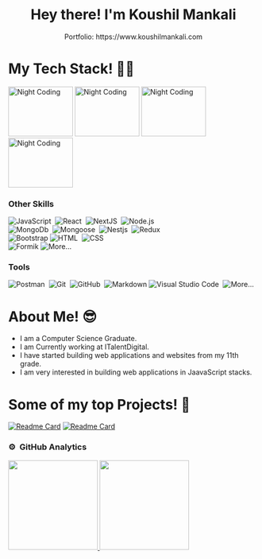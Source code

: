<h1 align="center">Hey there! I'm Koushil Mankali</h1>
<p align='center'>Portfolio: https://www.koushilmankali.com</p>

<h1>My Tech Stack! 👨‍💻</h1>

<div class='flex justify-content-center align-items-center'>
<img alt="Night Coding" height='100' width='130' src="https://user-images.githubusercontent.com/65667531/155076300-4366ad03-64e9-4709-bf51-be1a71084ad9.png" />
<img alt="Night Coding" height='100' width='130' src="https://user-images.githubusercontent.com/65667531/155076425-ba795f73-746b-424c-ae11-2e2a20e7d661.png"/>
<img alt="Night Coding" height='100' width='130' src="https://user-images.githubusercontent.com/65667531/155076484-6731ed28-1e4a-474e-9b60-1332a3144d0a.png"/>
<img alt="Night Coding" height='100' width='130' src="https://user-images.githubusercontent.com/65667531/155076460-5d333fe8-f10f-46bc-9f20-bb02762c04f0.jpg"/>
</div>

<div align="left">
<div>

### Other Skills

![JavaScript](https://img.shields.io/badge/-JavaScript-05122A?style=flat&logo=javascript)&nbsp;
![React](https://img.shields.io/badge/-React-05122A?style=flat&logo=react)&nbsp;
![NextJS](https://img.shields.io/badge/-NextJS-05122A?style=flat&logo=next.js)&nbsp;
![Node.js](https://img.shields.io/badge/-Node.js-05122A?style=flat&logo=node.js)&nbsp;\
![MongoDb](https://img.shields.io/badge/-Mongodb-05122A?style=flat&logo=mongodb)&nbsp;
![Mongoose](https://img.shields.io/badge/-Mongoose-05122A?style=flat&logo=mongodb)&nbsp;
![Nestjs](https://img.shields.io/badge/-NestJS-05122A?style=flat&logo=nestjs)&nbsp;
![Redux](https://img.shields.io/badge/-Redux-05122A?style=flat&logo=redux)&nbsp;\
![Bootstrap](https://img.shields.io/badge/-Bootstrap-05122A?style=flat&logo=bootstrap&logoColor=563D7C)
![HTML](https://img.shields.io/badge/-HTML-05122A?style=flat&logo=HTML5)&nbsp;
![CSS](https://img.shields.io/badge/-CSS-05122A?style=flat&logo=CSS3&logoColor=1572B6)&nbsp;\
![Formik](https://img.shields.io/badge/-Formik-05122A?style=flat&logo=formik&logoColor=563D7C)
![More...](https://img.shields.io/badge/And%20More!-yellow?style=flat)&nbsp;
<div>

<div align="left">

### Tools

![Postman](https://img.shields.io/badge/-Postman-05122A?style=flat&logo=postman)&nbsp;
![Git](https://img.shields.io/badge/-Git-05122A?style=flat&logo=git)&nbsp;
![GitHub](https://img.shields.io/badge/-GitHub-05122A?style=flat&logo=github)&nbsp;
![Markdown](https://img.shields.io/badge/-Markdown-05122A?style=flat&logo=markdown)
![Visual Studio Code](https://img.shields.io/badge/-Visual%20Studio%20Code-05122A?style=flat&logo=visual-studio-code&logoColor=007ACC)&nbsp;
![More...](https://img.shields.io/badge/And%20More!-yellow?style=flat)&nbsp;
</div>
</div>

<h1>About Me! 😎</h1>

- I am a Computer Science Graduate.
- I am Currently working at ITalentDigital.
- I have started building web applications and websites from my 11th grade.
- I am very interested in building web applications in JaavaScript stacks. 

<h1>Some of my top Projects! 🎨</h1>
  
[![Readme Card](https://github-readme-stats.vercel.app/api/pin/?username=koushil-mankali&repo=covid-help-disk-frontend&show_owner=true)](https://github.com/koushil-mankali/covid-help-disk-frontend)
[![Readme Card](https://github-readme-stats.vercel.app/api/pin/?username=koushil-mankali&repo=uclone&show_owner=true)](https://github.com/koushil-mankali/uclone)

### ⚙️ &nbsp;GitHub Analytics

<div class='flex justify-content-space-between align-items-center'>
<a href="https://github.com/koushil-mankali">
  <img height="180em" src="https://github-readme-stats-eight-theta.vercel.app/api?username=koushil-mankali&show_icons=true&theme=algolia&include_all_commits=true&count_private=true"/>
  <img height="180em" src="https://github-readme-stats-eight-theta.vercel.app/api/top-langs/?username=koushil-mankali&layout=compact&langs_count=8&theme=algolia"/>
</a>
</div>
